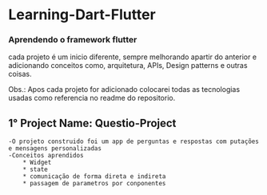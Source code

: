 # Learning-Dart-Flutter
### Aprendendo o framework flutter

cada projeto é um inicio diferente, sempre melhorando apartir do anterior e adicionando conceitos como,
arquitetura, APIs, Design patterns e outras coisas.

Obs.: Apos cada projeto for adicionado colocarei todas as tecnologias usadas como referencia no readme do repositorio.

## 1° Project Name: Questio-Project
    -O projeto construido foi um app de perguntas e respostas com putações e mensagens personalizadas
    -Conceitos aprendidos 
        * Widget 
        * state 
        * comunicação de forma direta e indireta 
        * passagem de parametros por conponentes
